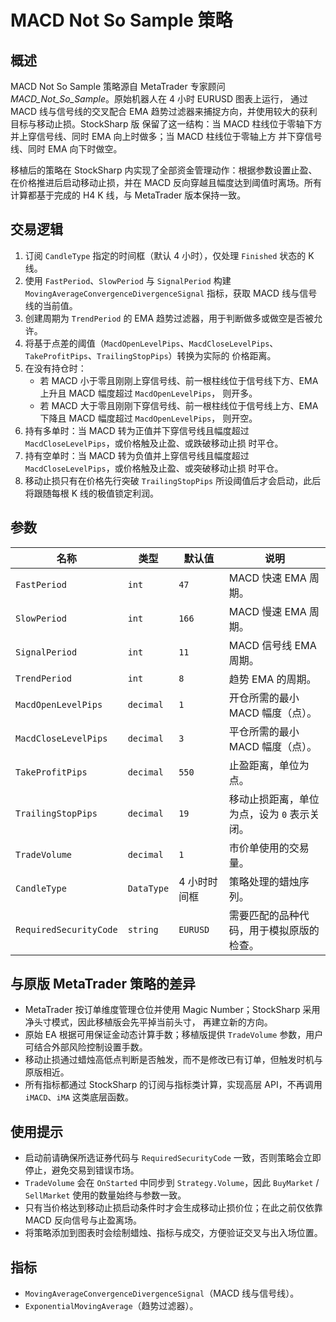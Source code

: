 # MACD Not So Sample 策略

## 概述
MACD Not So Sample 策略源自 MetaTrader 专家顾问 *MACD_Not_So_Sample*。原始机器人在 4 小时 EURUSD 图表上运行，
通过 MACD 线与信号线的交叉配合 EMA 趋势过滤器来捕捉方向，并使用较大的获利目标与移动止损。StockSharp 版
保留了这一结构：当 MACD 柱线位于零轴下方并上穿信号线、同时 EMA 向上时做多；当 MACD 柱线位于零轴上方
并下穿信号线、同时 EMA 向下时做空。

移植后的策略在 StockSharp 内实现了全部资金管理动作：根据参数设置止盈、在价格推进后启动移动止损，并在
MACD 反向穿越且幅度达到阈值时离场。所有计算都基于完成的 H4 K 线，与 MetaTrader 版本保持一致。

## 交易逻辑
1. 订阅 `CandleType` 指定的时间框（默认 4 小时），仅处理 `Finished` 状态的 K 线。
2. 使用 `FastPeriod`、`SlowPeriod` 与 `SignalPeriod` 构建 `MovingAverageConvergenceDivergenceSignal` 指标，获取 MACD
   线与信号线的当前值。
3. 创建周期为 `TrendPeriod` 的 EMA 趋势过滤器，用于判断做多或做空是否被允许。
4. 将基于点差的阈值（`MacdOpenLevelPips`、`MacdCloseLevelPips`、`TakeProfitPips`、`TrailingStopPips`）转换为实际的
   价格距离。
5. 在没有持仓时：
   - 若 MACD 小于零且刚刚上穿信号线、前一根柱线位于信号线下方、EMA 上升且 MACD 幅度超过 `MacdOpenLevelPips`，
     则开多。
   - 若 MACD 大于零且刚刚下穿信号线、前一根柱线位于信号线上方、EMA 下降且 MACD 幅度超过 `MacdOpenLevelPips`，
     则开空。
6. 持有多单时：当 MACD 转为正值并下穿信号线且幅度超过 `MacdCloseLevelPips`，或价格触及止盈、或跌破移动止损
   时平仓。
7. 持有空单时：当 MACD 转为负值并上穿信号线且幅度超过 `MacdCloseLevelPips`，或价格触及止盈、或突破移动止损
   时平仓。
8. 移动止损只有在价格先行突破 `TrailingStopPips` 所设阈值后才会启动，此后将跟随每根 K 线的极值锁定利润。

## 参数
| 名称 | 类型 | 默认值 | 说明 |
| --- | --- | --- | --- |
| `FastPeriod` | `int` | `47` | MACD 快速 EMA 周期。 |
| `SlowPeriod` | `int` | `166` | MACD 慢速 EMA 周期。 |
| `SignalPeriod` | `int` | `11` | MACD 信号线 EMA 周期。 |
| `TrendPeriod` | `int` | `8` | 趋势 EMA 的周期。 |
| `MacdOpenLevelPips` | `decimal` | `1` | 开仓所需的最小 MACD 幅度（点）。 |
| `MacdCloseLevelPips` | `decimal` | `3` | 平仓所需的最小 MACD 幅度（点）。 |
| `TakeProfitPips` | `decimal` | `550` | 止盈距离，单位为点。 |
| `TrailingStopPips` | `decimal` | `19` | 移动止损距离，单位为点，设为 `0` 表示关闭。 |
| `TradeVolume` | `decimal` | `1` | 市价单使用的交易量。 |
| `CandleType` | `DataType` | 4 小时时间框 | 策略处理的蜡烛序列。 |
| `RequiredSecurityCode` | `string` | `EURUSD` | 需要匹配的品种代码，用于模拟原版的检查。 |

## 与原版 MetaTrader 策略的差异
- MetaTrader 按订单维度管理仓位并使用 Magic Number；StockSharp 采用净头寸模式，因此移植版会先平掉当前头寸，
  再建立新的方向。
- 原始 EA 根据可用保证金动态计算手数；移植版提供 `TradeVolume` 参数，用户可结合外部风险控制设置手数。
- 移动止损通过蜡烛高低点判断是否触发，而不是修改已有订单，但触发时机与原版相近。
- 所有指标都通过 StockSharp 的订阅与指标类计算，实现高层 API，不再调用 `iMACD`、`iMA` 这类底层函数。

## 使用提示
- 启动前请确保所选证券代码与 `RequiredSecurityCode` 一致，否则策略会立即停止，避免交易到错误市场。
- `TradeVolume` 会在 `OnStarted` 中同步到 `Strategy.Volume`，因此 `BuyMarket` / `SellMarket` 使用的数量始终与参数一致。
- 只有当价格达到移动止损启动条件时才会生成移动止损价位；在此之前仅依靠 MACD 反向信号与止盈离场。
- 将策略添加到图表时会绘制蜡烛、指标与成交，方便验证交叉与出入场位置。

## 指标
- `MovingAverageConvergenceDivergenceSignal`（MACD 线与信号线）。
- `ExponentialMovingAverage`（趋势过滤器）。
